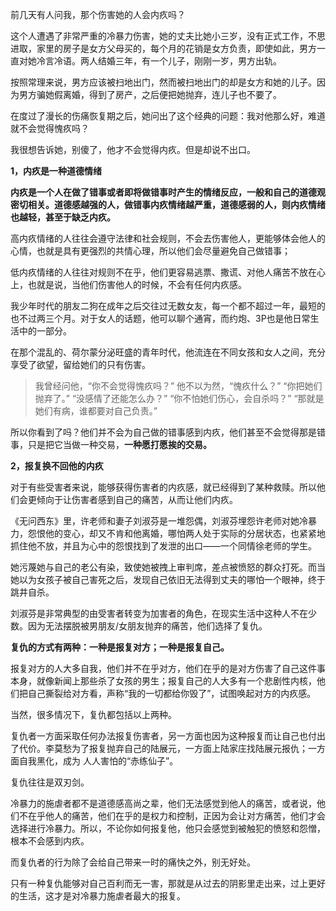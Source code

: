 前几天有人问我，那个伤害她的人会内疚吗？

这个人遭遇了非常严重的冷暴力伤害，她的丈夫比她小三岁，没有正式工作，不思进取，家里的房子是女方父母买的，每个月的花销是女方负责，即使如此，男方一直对她冷言冷语。两人结婚三年，有一个儿子，刚刚一岁，男方出轨。

按照常理来说，男方应该被扫地出门，然而被扫地出门的却是女方和她的儿子。因为男方骗她假离婚，得到了房产，之后便把她抛弃，连儿子也不要了。

在度过了漫长的伤痛恢复期之后，她问出了这个经典的问题：我对他那么好，难道就不会觉得愧疚吗？

我很想告诉她，别傻了，他才不会觉得内疚。但是却说不出口。

**1，内疚是一种道德情绪**

**内疚是一个人在做了错事或者即将做错事时产生的情绪反应，一般和自己的道德观密切相关。道德感越强的人，做错事内疚情绪越严重，道德感弱的人，则内疚情绪也越轻，甚至于缺乏内疚。**

高内疚情绪的人往往会遵守法律和社会规则，不会去伤害他人，更能够体会他人的心情，也就是具有更强烈的共情心理，所以他们会尽量避免自己做错事；

低内疚情绪的人往往对规则不在乎，他们更容易逃票、撒谎、对他人痛苦不放在心上，也就是说，当他们伤害他人的时候，不会有任何内疚感。

我少年时代的朋友二狗在成年之后交往过无数女友，每一个都不超过一年，最短的也不过两三个月。对于女人的话题，他可以聊个通宵，而约炮、3P也是他日常生活中的一部分。

在那个混乱的、荷尔蒙分泌旺盛的青年时代，他流连在不同女孩和女人之间，充分享受了欲望，留给她们的只有伤害。

> 我曾经问他，“你不会觉得愧疚吗？”
> 他不以为然，“愧疚什么？”
> “你把她们抛弃了。”
> “没感情了还能怎么办？”
> “你不怕她们伤心，会自杀吗？”
> “那就是她们有病，谁都要对自己负责。”

所以你看到了吗？他们并不会为自己做的错事感到内疚，他们甚至不会觉得那是错事，只是把它当做一种交易，**一种愿打愿挨的交易。**

**2，报复换不回他的内疚**

对于有些受害者来说，能够获得伤害者的内疚感，就已经得到了某种救赎。所以他们会更倾向于让伤害者感到自己的痛苦，从而让他们内疚。

《无问西东》里，许老师和妻子刘淑芬是一堆怨偶，刘淑芬埋怨许老师对她冷暴力，怨恨他的变心，却又不肯和他离婚，哪怕两人处于实际的分居状态，也紧紧地抓住他不放，并且为心中的怨恨找到了发泄的出口——一个同情徐老师的学生。

她污蔑她与自己的老公有染，致使她被拽上审判席，差点被愤怒的群众打死。而当她以为女孩子被自己害死之后，发现自己依旧无法得到丈夫的哪怕一个眼神，终于跳井自杀。

刘淑芬是非常典型的由受害者转变为加害者的角色，在现实生活中这种人不在少数。因为无法摆脱被男朋友/女朋友抛弃的痛苦，他们选择了复仇。

**复仇的方式有两种：一种是报复对方；一种是报复自己。**

报复对方的人大多自我，他们并不在乎对方，他们在乎的是对方伤害了自己这件事本身，就像新闻上那些杀了女孩的男生；报复自己的人大多有一个悲剧性内核，他们把自己撕裂给对方看，声称“我的一切都给你毁了”，试图唤起对方的内疚感。

当然，很多情况下，复仇都包括以上两种。

复仇者一方面采取任何办法报复伤害者，另一方面也因为这种报复而让自己也付出了代价。李莫愁为了报复抛弃自己的陆展元，一方面上陆家庄找陆展元报仇；一方面自我黑化，成为 人人害怕的“赤练仙子”。

复仇往往是双刃剑。

冷暴力的施虐者都不是道德感高尚之辈，他们无法感觉到他人的痛苦，或者说，他们不在乎他人的痛苦，他们在乎的是权力和控制，正因为会让对方痛苦，他们才会选择进行冷暴力。所以，不论你如何报复他，他只会感觉到被触犯的愤怒和怨憎，根本不会感到内疚。

而复仇者的行为除了会给自己带来一时的痛快之外，别无好处。

只有一种复仇能够对自己百利而无一害，那就是从过去的阴影里走出来，过上更好的生活，这才是对冷暴力施虐者最大的报复。
